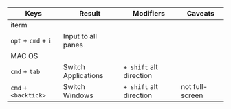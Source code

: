 Keys | Result | Modifiers | Caveats
-----|--------|-----------|--------
iterm |
`opt` + `cmd` +  `i` | Input to all panes
 MAC OS |
`cmd` + `tab` | Switch Applications | `+ shift` alt direction |
`cmd` + `<backtick>` | Switch Windows | `+ shift` alt direction | not full-screen
